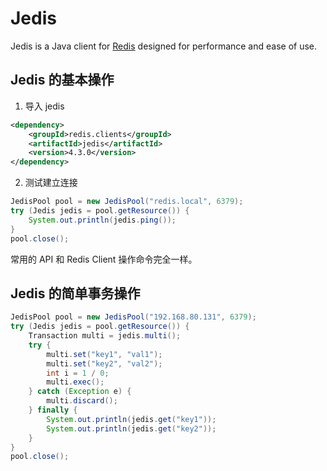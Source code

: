 # Jedis

Jedis is a Java client for [Redis](https://github.com/redis/redis) designed for performance and ease of use.

## Jedis 的基本操作

1. 导入 jedis

```xml
<dependency>
    <groupId>redis.clients</groupId>
    <artifactId>jedis</artifactId>
    <version>4.3.0</version>
</dependency>
```

2. 测试建立连接

```java
JedisPool pool = new JedisPool("redis.local", 6379);
try (Jedis jedis = pool.getResource()) {
    System.out.println(jedis.ping());
}
pool.close();
```

常用的 API 和 Redis Client 操作命令完全一样。

## Jedis 的简单事务操作

```java
JedisPool pool = new JedisPool("192.168.80.131", 6379);
try (Jedis jedis = pool.getResource()) {
    Transaction multi = jedis.multi();
    try {
        multi.set("key1", "val1");
        multi.set("key2", "val2");
        int i = 1 / 0;
        multi.exec();
    } catch (Exception e) {
        multi.discard();
    } finally {
        System.out.println(jedis.get("key1"));
        System.out.println(jedis.get("key2"));
    }
}
pool.close();
```

